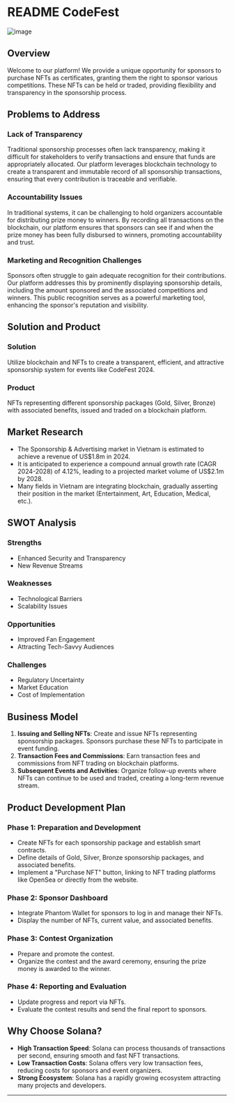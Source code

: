 # README CodeFest
![image](https://github.com/ThuanTheBadLuckCoder/hackathon/assets/102339067/b2f195bb-4ba4-47a9-84d8-7560b10e55b5)

## Overview

Welcome to our platform! We provide a unique opportunity for sponsors to purchase NFTs as certificates, granting them the right to sponsor various competitions. These NFTs can be held or traded, providing flexibility and transparency in the sponsorship process.

## Problems to Address

### Lack of Transparency

Traditional sponsorship processes often lack transparency, making it difficult for stakeholders to verify transactions and ensure that funds are appropriately allocated. Our platform leverages blockchain technology to create a transparent and immutable record of all sponsorship transactions, ensuring that every contribution is traceable and verifiable.

### Accountability Issues

In traditional systems, it can be challenging to hold organizers accountable for distributing prize money to winners. By recording all transactions on the blockchain, our platform ensures that sponsors can see if and when the prize money has been fully disbursed to winners, promoting accountability and trust.

### Marketing and Recognition Challenges

Sponsors often struggle to gain adequate recognition for their contributions. Our platform addresses this by prominently displaying sponsorship details, including the amount sponsored and the associated competitions and winners. This public recognition serves as a powerful marketing tool, enhancing the sponsor's reputation and visibility.

## Solution and Product

### Solution

Utilize blockchain and NFTs to create a transparent, efficient, and attractive sponsorship system for events like CodeFest 2024.

### Product

NFTs representing different sponsorship packages (Gold, Silver, Bronze) with associated benefits, issued and traded on a blockchain platform.

## Market Research

- The Sponsorship & Advertising market in Vietnam is estimated to achieve a revenue of US$1.8m in 2024.
- It is anticipated to experience a compound annual growth rate (CAGR 2024-2028) of 4.12%, leading to a projected market volume of US$2.1m by 2028.
- Many fields in Vietnam are integrating blockchain, gradually asserting their position in the market (Entertainment, Art, Education, Medical, etc.).

## SWOT Analysis

### Strengths

- Enhanced Security and Transparency
- New Revenue Streams

### Weaknesses

- Technological Barriers
- Scalability Issues

### Opportunities

- Improved Fan Engagement
- Attracting Tech-Savvy Audiences

### Challenges

- Regulatory Uncertainty
- Market Education
- Cost of Implementation

## Business Model

1. **Issuing and Selling NFTs**: Create and issue NFTs representing sponsorship packages. Sponsors purchase these NFTs to participate in event funding.
2. **Transaction Fees and Commissions**: Earn transaction fees and commissions from NFT trading on blockchain platforms.
3. **Subsequent Events and Activities**: Organize follow-up events where NFTs can continue to be used and traded, creating a long-term revenue stream.

## Product Development Plan

### Phase 1: Preparation and Development

- Create NFTs for each sponsorship package and establish smart contracts.
- Define details of Gold, Silver, Bronze sponsorship packages, and associated benefits.
- Implement a "Purchase NFT" button, linking to NFT trading platforms like OpenSea or directly from the website.

### Phase 2: Sponsor Dashboard

- Integrate Phantom Wallet for sponsors to log in and manage their NFTs.
- Display the number of NFTs, current value, and associated benefits.

### Phase 3: Contest Organization

- Prepare and promote the contest.
- Organize the contest and the award ceremony, ensuring the prize money is awarded to the winner.

### Phase 4: Reporting and Evaluation

- Update progress and report via NFTs.
- Evaluate the contest results and send the final report to sponsors.

## Why Choose Solana?

- **High Transaction Speed**: Solana can process thousands of transactions per second, ensuring smooth and fast NFT transactions.
- **Low Transaction Costs**: Solana offers very low transaction fees, reducing costs for sponsors and event organizers.
- **Strong Ecosystem**: Solana has a rapidly growing ecosystem attracting many projects and developers.

---



